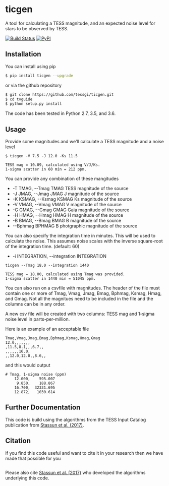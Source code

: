 # ticgen

A tool for calculating a TESS magnitude, and an expected noise level for stars to be observed by TESS.


[![Build Status](https://travis-ci.org/tessgi/ticgen.svg?branch=master)](https://travis-ci.org/tessgi/ticgen)
[![PyPI](http://img.shields.io/pypi/v/ticgen.svg)](https://pypi.python.org/pypi/ticgen/)
<!-- [![DOI](https://zenodo.org/badge/94136696.svg)](https://zenodo.org/badge/latestdoi/94136696) -->

## Installation
You can install using pip
``` bash
$ pip install ticgen --upgrade
```

or via the github repository
``` bash
$ git clone https://github.com/tessgi/ticgen.git
$ cd tvguide
$ python setup.py install
```

The code has been tested in Python 2.7, 3.5, and 3.6.


## Usage
Provide some magnitudes and we'll calculate a TESS magnitude and a noise level
```
$ ticgen -V 7.5 -J 12.0 -Ks 11.5

TESS mag = 10.09, calculated using V/J/Ks.
1-sigma scatter in 60 min = 212 ppm.
```
You can provide any combination of these mangitudes
*  -T TMAG, --Tmag TMAG  TESS magnitude of the source
*  -J JMAG, --Jmag JMAG  J magnitude of the source
*  -K KSMAG, --Ksmag KSMAG Ks magnitude of the source
*  -V VMAG, --Vmag VMAG  V magnitude of the source
*  -G GMAG, --Gmag GMAG  Gaia magnitude of the source
*  -H HMAG, --Hmag HMAG  H magnitude of the source
*  -B BMAG, --Bmag BMAG  B magnitude of the source
*  --Bphmag BPHMAG       B photgraphic magnitude of the source

You can also specify the integration time in minutes. This will be used to calculate the noise. This assumes noise scales with the inverse square-root of the integration time. (default: 60)
*  -i INTEGRATION, --integration INTEGRATION

```
ticgen --Tmag 18.0 --integration 1440

TESS mag = 18.00, calculated using Tmag was provided.
1-sigma scatter in 1440 min = 51045 ppm.
```

You can also run on a csvfile with magnitudes.
The header of the file must contain one or more of 
Tmag, Vmag, Jmag, Bmag, Bphmag, Ksmag, Hmag, and Gmag. Not all the magnitues need to be included in the file and the columns can be in any order.

A new csv file will be created with two columns: TESS mag and 1-sigma noise level in parts-per-million.

Here is an example of an acceptable file
```
Tmag,Vmag,Jmag,Bmag,Bphmag,Ksmag,Hmag,Gmag
12.0,,,,,,,
,11.5,8.1,,,6.7,,
,,,,,,16.0,
,,12.0,12.0,,8.6,,
```

and this would output
```
# Tmag, 1-sigma noise (ppm)
    12.000,    595.007
     9.850,    188.867
    16.700,  32331.695
    12.872,   1030.614
```

## Further Documentation
This code is build using the algorithms from the TESS Input Catalog publication from [Stassun et al. (2017)](https://arxiv.org/abs/1706.00495).

## Citation
If you find this code useful and want to cite it in your research then we have made that possible for you
```

```
Please also cite [Stassun et al. (2017)](https://arxiv.org/abs/1706.00495) who developed the algorithms underlying this code.
                 


